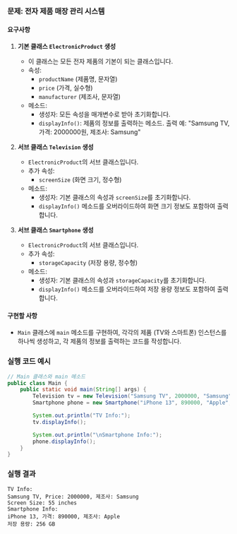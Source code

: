 ### 문제: 전자 제품 매장 관리 시스템


#### 요구사항
1. **기본 클래스 `ElectronicProduct` 생성**
    - 이 클래스는 모든 전자 제품의 기본이 되는 클래스입니다.
    - 속성:
        - `productName` (제품명, 문자열)
        - `price` (가격, 실수형)
        - `manufacturer` (제조사, 문자열)
    - 메소드:
        - 생성자: 모든 속성을 매개변수로 받아 초기화합니다.
        - `displayInfo()`: 제품의 정보를 출력하는 메소드. 출력 예: "Samsung TV, 가격: 2000000원, 제조사: Samsung"

2. **서브 클래스 `Television` 생성**
    - `ElectronicProduct`의 서브 클래스입니다.
    - 추가 속성:
        - `screenSize` (화면 크기, 정수형)
    - 메소드:
        - 생성자: 기본 클래스의 속성과 `screenSize`를 초기화합니다.
        - `displayInfo()` 메소드를 오버라이드하여 화면 크기 정보도 포함하여 출력합니다.

3. **서브 클래스 `Smartphone` 생성**
    - `ElectronicProduct`의 서브 클래스입니다.
    - 추가 속성:
        - `storageCapacity` (저장 용량, 정수형)
    - 메소드:
        - 생성자: 기본 클래스의 속성과 `storageCapacity`를 초기화합니다.
        - `displayInfo()` 메소드를 오버라이드하여 저장 용량 정보도 포함하여 출력합니다.

#### 구현할 사항
- `Main` 클래스에 `main` 메소드를 구현하여, 각각의 제품 (TV와 스마트폰) 인스턴스를 하나씩 생성하고, 각 제품의 정보를 출력하는 코드를 작성합니다.


### 실행 코드 예시
```java
// Main 클래스와 main 메소드
public class Main {
    public static void main(String[] args) {
        Television tv = new Television("Samsung TV", 2000000, "Samsung", 55);
        Smartphone phone = new Smartphone("iPhone 13", 890000, "Apple", 256);

        System.out.println("TV Info:");
        tv.displayInfo();

        System.out.println("\nSmartphone Info:");
        phone.displayInfo();
    }
}
```

### 실행 결과

```
TV Info:
Samsung TV, Price: 2000000, 제조사: Samsung
Screen Size: 55 inches
Smartphone Info:
iPhone 13, 가격: 890000, 제조사: Apple
저장 용량: 256 GB
```
